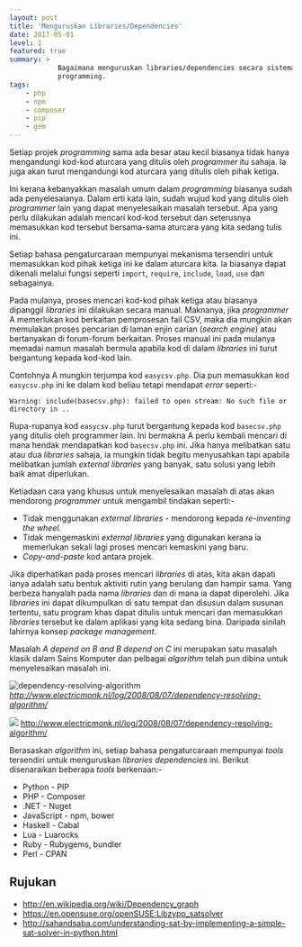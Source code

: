```yaml
---
layout: post
title: 'Menguruskan Libraries/Dependencies'
date: 2017-05-01
level: 1
featured: true
summary: >
            Bagaimana menguruskan libraries/dependencies secara sistematik dalam projek
            programming.
tags:
    - php
    - npm
    - composer
    - pip
    - gem
---
```


Setiap projek *programming* sama ada besar atau kecil biasanya tidak hanya mengandungi kod-kod aturcara yang ditulis oleh *programmer* itu sahaja. Ia juga akan turut mengandungi kod aturcara yang ditulis oleh pihak ketiga.

Ini kerana kebanyakkan masalah umum dalam *programming* biasanya sudah ada penyelesaianya. Dalam erti kata lain, sudah wujud kod yang ditulis oleh *programmer* lain yang dapat menyelesaikan masalah tersebut. Apa yang perlu dilakukan adalah mencari kod-kod tersebut dan seterusnya memasukkan kod tersebut bersama-sama aturcara yang kita sedang tulis ini.

<!--more-->

Setiap bahasa pengaturcaraan mempunyai mekanisma tersendiri untuk memasukkan kod pihak ketiga ini ke dalam aturcara kita. Ia biasanya dapat dikenali melalui fungsi seperti `import`, `require`, `include`, `load`, `use` dan sebagainya.

Pada mulanya, proses mencari kod-kod pihak ketiga atau biasanya dipanggil *libraries* ini dilakukan secara manual. Maknanya, jika *programmer* A memerlukan kod berkaitan pemprosesan fail CSV, maka dia mungkin akan memulakan proses pencarian di laman enjin carian (*search engine*) atau bertanyakan di forum-forum berkaitan. Proses manual ini pada mulanya memadai namun masalah bermula apabila kod di dalam *libraries* ini turut bergantung kepada kod-kod lain.

Contohnya A mungkin terjumpa kod `easycsv.php`. Dia pun memasukkan kod `easycsv.php` ini ke dalam kod beliau tetapi mendapat *error* seperti:-

    Warning: include(basecsv.php): failed to open stream: No such file or directory in ..

Rupa-rupanya kod `easycsv.php` turut bergantung kepada kod `basecsv.php` yang ditulis oleh programmer lain. Ini bermakna A perlu kembali mencari di mana hendak mendapatkan kod `basecsv.php` ini. Jika hanya melibatkan satu atau dua *libraries* sahaja, ia mungkin tidak begitu menyusahkan tapi apabila melibatkan jumlah *external libraries* yang banyak, satu solusi yang lebih baik amat diperlukan.

Ketiadaan cara yang khusus untuk menyelesaikan masalah di atas akan mendorong *programmer* untuk mengambil tindakan seperti:-

* Tidak menggunakan *external libraries* - mendorong kepada *re-inventing the wheel*.
* Tidak mengemaskini *external libraries* yang digunakan kerana ia memerlukan sekali lagi proses mencari kemaskini
yang baru.
* *Copy-and-paste* kod antara projek.

Jika diperhatikan pada proses mencari *libraries* di atas, kita akan dapati ianya adalah satu bentuk aktiviti rutin yang berulang dan hampir sama. Yang berbeza hanyalah pada nama *libraries* dan di mana ia dapat diperolehi. Jika *libraries* ini dapat dikumpulkan di satu tempat dan disusun dalam susunan tertentu, satu program khas dapat ditulis untuk mencari dan memasukkan *libraries* tersebut ke dalam aplikasi yang kita sedang bina. Daripada sinilah lahirnya konsep *package management*. 

Masalah *A depend on B and B depend on C* ini merupakan satu masalah klasik dalam Sains Komputer dan pelbagai *algorithm* telah pun dibina untuk menyelesaikan masalah ini.

![dependency-resolving-algorithm](http://i.imgur.com/8tz9TBH.png)*http://www.electricmonk.nl/log/2008/08/07/dependency-resolving-algorithm/*

<img src="http://i.imgur.com/8tz9TBH.png" class="img-displayed"></img>
<span class="img-caption">http://www.electricmonk.nl/log/2008/08/07/dependency-resolving-algorithm/</span>

Berasaskan *algorithm* ini, setiap bahasa pengaturcaraan mempunyai *tools* tersendiri untuk menguruskan *libraries
dependencies* ini. Berikut disenaraikan beberapa *tools* berkenaan:-

* Python - PIP
* PHP - Composer
* .NET - Nuget
* JavaScript - npm, bower
* Haskell - Cabal
* Lua - Luarocks
* Ruby - Rubygems, bundler
* Perl - CPAN


## Rujukan
* http://en.wikipedia.org/wiki/Dependency_graph
* https://en.opensuse.org/openSUSE:Libzypp_satsolver
* http://sahandsaba.com/understanding-sat-by-implementing-a-simple-sat-solver-in-python.html
